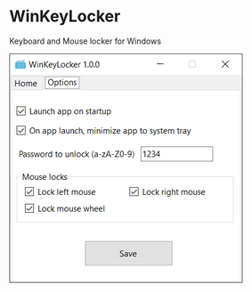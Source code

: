 # WinKeyLocker
Keyboard and Mouse locker for Windows

![alt text](https://raw.githubusercontent.com/phamtung1/WinKeyLocker/master/screenshots/options.png?raw=true)
